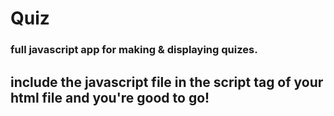 # Quiz

### full javascript app for making & displaying quizes.
## include the javascript file in the script tag of your html file and you're good to go!
